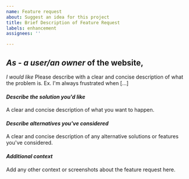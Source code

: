 ```yaml
---
name: Feature request
about: Suggest an idea for this project
title: Brief Description of Feature Request
labels: enhancement
assignees: ''

---
```


## *As* - *a user/an owner* of the website,
*I would like* Please describe with a clear and concise description of what the problem is.
Ex. I'm always frustrated when [...]

#### *Describe the solution you'd like*

A clear and concise description of what you want to happen.

#### *Describe alternatives you've considered*

A clear and concise description of any alternative solutions or features you've considered.

#### *Additional context*

Add any other context or screenshots about the feature request here.
